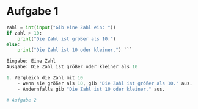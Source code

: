 # Aufgabe 1
<!-- Eingabe: Liste von Zahlen
Ausgabe: Größte Zahl
1. Setze größte Zahl auf ersten Wert der Liste
2. Für jeden weiteren Wert in der Liste:
- Wenn Wert größer als größte Zahl:
- Setze größte Zahl auf diesen Wert
3. Gib größte Zahl aus -->

```python
zahl = int(input("Gib eine Zahl ein: "))
if zahl > 10:
    print("Die Zahl ist größer als 10.")
else:
    print("Die Zahl ist 10 oder kleiner.") ```

Eingabe: Eine Zahl
Ausgabe: Die Zahl ist größer oder kleiner als 10

1. Vergleich die Zahl mit 10
    - wenn sie größer als 10, gib "Die Zahl ist größer als 10." aus.
    - Andernfalls gib "Die Zahl ist 10 oder kleiner." aus.

# Aufgabe 2


